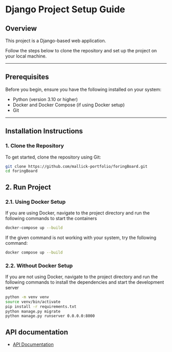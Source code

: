# Django Project Setup Guide

## Overview

This project is a Django-based web application.

Follow the steps below to clone the repository and set up the project on your local machine.

---

## Prerequisites

Before you begin, ensure you have the following installed on your system:

- Python (version 3.10 or higher)
- Docker and Docker Compose (if using Docker setup)
- Git

---

## Installation Instructions

### 1. Clone the Repository

To get started, clone the repository using Git:

```bash
git clone https://github.com/mallick-portfolio/foringBoard.git
cd foringBoard
```

## 2. Run Project

### 2.1. Using Docker Setup

If you are using Docker, navigate to the project directory and run the following commands to start the containers

```bash
docker-compose up --build
```
If the given command is not working with your system, try the following command:
```bash
docker compose up --build
```

### 2.2. Without Docker Setup

If you are not using Docker, navigate to the project directory and run the following commands to install the dependencies and start the development server

```bash
python -m venv venv
source venv/bin/activate
pip install -r requirements.txt
python manage.py migrate
python manage.py runserver 0.0.0.0:8000
```

## API documentation

- [API Documentation](https://documenter.getpostman.com/view/20671684/2sAYXEDHwB)
